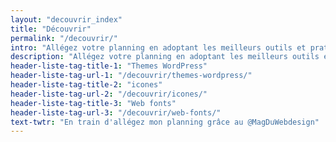 ```yaml
---
layout: "decouvrir_index"
title: "Découvrir"
permalink: "/decouvrir/"
intro: "Allégez votre planning en adoptant les meilleurs outils et pratiques pour rationaliser votre flux de travail. Optimiser votre précieux temps signifie plus d'espace pour la créativité et les pauses café. Oubliez le vieil adage <em>travailler plus dur</em>, optez pour la smart way. N'hésitez pas à partager vos découvertes et vos créations."
description: "Allégez votre planning en adoptant les meilleurs outils et pratiques pour rationaliser votre flux de travail"
header-liste-tag-title-1: "Themes WordPress"
header-liste-tag-url-1: "/decouvrir/themes-wordpress/"
header-liste-tag-title-2: "icones"
header-liste-tag-url-2: "/decouvrir/icones/"
header-liste-tag-title-3: "Web fonts"
header-liste-tag-url-3: "/decouvrir/web-fonts/"
text-twtr: "En train d'allégez mon planning grâce au @MagDuWebdesign"
---
```


